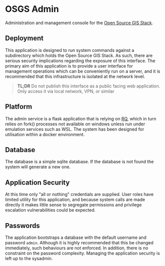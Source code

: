 # OSGS Admin

Administration and management console for the [Open Source GIS Stack](https://github.com/kartoza/osgs).

## Deployment

This application is designed to run system commands against a subdirectory which holds the Open Source GIS Stack. As such, there are serious security implications regarding the exposure of this interface. The primary aim of this application is to provide a user interface for management operations which can be conveniently run on a server, and it is recommended that this infrastructure is isolated at the network level.

> **TL;DR** Do not publish this interface as a public facing web application. Only access it via local network, VPN, or similar

## Platform

The admin service is a flask application that is relying on [RQ](https://python-rq.org/), which in turn relies on fork() processes not available on windows unless run under emulation services such as WSL. The system has been designed for utilisation within a docker environment.

## Database

The database is a simple sqlite database. If the database is not found the system will generate a new one.

## Application Security

At this time only "all or nothing" credentials are supplied. User roles have limited utility for this application, and because system calls are made directly it makes little sense to segregate permissions and privilege escalation vulnerabilities could be expected.

## Passwords

The application bootstraps a database with the default username and password `admin`. Although it is highly recommended that this be changed immediately, such behaviours are not enforced. In addition, there is no constraint on the password complexity. Managing the application security is left up to the sysadmin.
